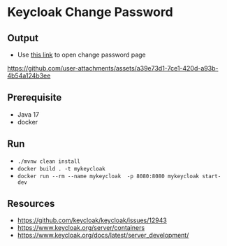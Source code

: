 # Keycloak Change Password

## Output

- Use [this link](http://localhost:8080/realms/master/protocol/openid-connect/auth?kc_action=UPDATE_PASSWORD&client_id=security-admin-console&redirect_uri=http%3A%2F%2Flocalhost%3A8080%2Fadmin%2Fmaster%2Fconsole%2F%23%2Fmaster%2Fclients&state=676c0ba0-2d81-4c31-ab57-f9cd477683cf&response_mode=query&response_type=code&scope=openid&nonce=403c68db-116c-4617-811b-a40af4f2320c&code_challenge=ej2NB5B6TGV-zOlN6Caix_wzohMF3v5OXfiBwiFS9-I&code_challenge_method=S256) to open change password page


https://github.com/user-attachments/assets/a39e73d1-7ce1-420d-a93b-4b54a124b3ee

## Prerequisite
- Java 17
- docker

## Run

- `./mvnw clean install`
- `docker build . -t mykeycloak`
- `docker run --rm --name mykeycloak  -p 8080:8080 mykeycloak start-dev`

## Resources
- https://github.com/keycloak/keycloak/issues/12943
- https://www.keycloak.org/server/containers
- https://www.keycloak.org/docs/latest/server_development/
